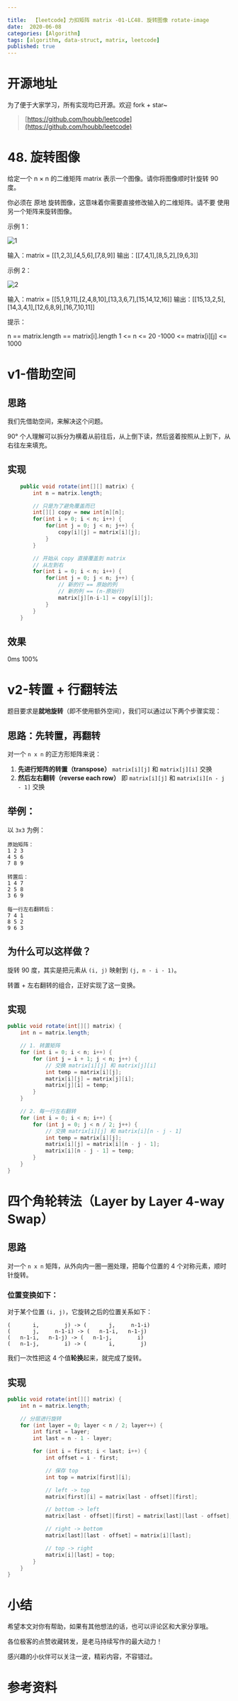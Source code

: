 ```yaml
---

title:  【leetcode】力扣矩阵 matrix -01-LC48. 旋转图像 rotate-image
date:  2020-06-08
categories: [Algorithm]
tags: [algorithm, data-struct, matrix, leetcode]
published: true
---
```


# 开源地址

为了便于大家学习，所有实现均已开源。欢迎 fork + star~

> [https://github.com/houbb/leetcode](https://github.com/houbb/leetcode)


# 48. 旋转图像

给定一个 n × n 的二维矩阵 matrix 表示一个图像。请你将图像顺时针旋转 90 度。

你必须在 原地 旋转图像，这意味着你需要直接修改输入的二维矩阵。请不要 使用另一个矩阵来旋转图像。

示例 1：

![1](https://assets.leetcode.com/uploads/2020/08/28/mat1.jpg)

输入：matrix = [[1,2,3],[4,5,6],[7,8,9]]
输出：[[7,4,1],[8,5,2],[9,6,3]]

示例 2：

![2](https://assets.leetcode.com/uploads/2020/08/28/mat1.jpg)

输入：matrix = [[5,1,9,11],[2,4,8,10],[13,3,6,7],[15,14,12,16]]
输出：[[15,13,2,5],[14,3,4,1],[12,6,8,9],[16,7,10,11]]
 

提示：

n == matrix.length == matrix[i].length
1 <= n <= 20
-1000 <= matrix[i][j] <= 1000

# v1-借助空间

## 思路

我们先借助空间，来解决这个问题。

90° 个人理解可以拆分为横着从前往后，从上倒下读，然后竖着按照从上到下，从右往左来填充。

## 实现

```java
    public void rotate(int[][] matrix) {
        int n = matrix.length;

        // 只是为了避免覆盖而已
        int[][] copy = new int[n][n];
        for(int i = 0; i < n; i++) {
            for(int j = 0; j < n; j++) {
                copy[i][j] = matrix[i][j];
            }
        }

        // 开始从 copy 直接覆盖到 matrix
        // 从左到右
        for(int i = 0; i < n; i++) {
            for(int j = 0; j < n; j++) {
                // 新的行 == 原始的列
                // 新的列 == (n-原始行)
                matrix[j][n-i-1] = copy[i][j];
            }
        }
    }
```

## 效果

0ms 100%

# v2-转置 + 行翻转法 

题目要求是**就地旋转**（即不使用额外空间），我们可以通过以下两个步骤实现：

## 思路：先转置，再翻转

对一个 `n x n` 的正方形矩阵来说：

1. **先进行矩阵的转置（transpose）**
   `matrix[i][j]` 和 `matrix[j][i]` 交换
2. **然后左右翻转（reverse each row）**
   即 `matrix[i][j]` 和 `matrix[i][n - j - 1]` 交换

## 举例：

以 `3x3` 为例：

```text
原始矩阵：
1 2 3
4 5 6
7 8 9

转置后：
1 4 7
2 5 8
3 6 9

每一行左右翻转后：
7 4 1
8 5 2
9 6 3
```

## 为什么可以这样做？

旋转 90 度，其实是把元素从 `(i, j)` 映射到 `(j, n - i - 1)`。

转置 + 左右翻转的组合，正好实现了这一变换。

## 实现

```java
public void rotate(int[][] matrix) {
    int n = matrix.length;

    // 1. 转置矩阵
    for (int i = 0; i < n; i++) {
        for (int j = i + 1; j < n; j++) {
            // 交换 matrix[i][j] 和 matrix[j][i]
            int temp = matrix[i][j];
            matrix[i][j] = matrix[j][i];
            matrix[j][i] = temp;
        }
    }

    // 2. 每一行左右翻转
    for (int i = 0; i < n; i++) {
        for (int j = 0; j < n / 2; j++) {
            // 交换 matrix[i][j] 和 matrix[i][n - j - 1]
            int temp = matrix[i][j];
            matrix[i][j] = matrix[i][n - j - 1];
            matrix[i][n - j - 1] = temp;
        }
    }
}
```



# 四个角轮转法（Layer by Layer 4-way Swap）

## 思路

对一个 `n x n` 矩阵，从外向内一圈一圈处理，把每个位置的 4 个对称元素，顺时针旋转。

### 位置变换如下：

对于某个位置 `(i, j)`，它旋转之后的位置关系如下：

```text
(       i,        j) -> (       j,     n-1-i)
(       j,     n-1-i) -> (   n-1-i,   n-1-j)
(   n-1-i,   n-1-j) -> (   n-1-j,        i)
(   n-1-j,        i) -> (       i,        j)
```

我们一次性把这 4 个值**轮换**起来，就完成了旋转。

## 实现

```java
public void rotate(int[][] matrix) {
    int n = matrix.length;

    // 分层进行旋转
    for (int layer = 0; layer < n / 2; layer++) {
        int first = layer;
        int last = n - 1 - layer;

        for (int i = first; i < last; i++) {
            int offset = i - first;

            // 保存 top
            int top = matrix[first][i];

            // left -> top
            matrix[first][i] = matrix[last - offset][first];

            // bottom -> left
            matrix[last - offset][first] = matrix[last][last - offset];

            // right -> bottom
            matrix[last][last - offset] = matrix[i][last];

            // top -> right
            matrix[i][last] = top;
        }
    }
}
```

# 小结

希望本文对你有帮助，如果有其他想法的话，也可以评论区和大家分享哦。

各位极客的点赞收藏转发，是老马持续写作的最大动力！

感兴趣的小伙伴可以关注一波，精彩内容，不容错过。

# 参考资料

